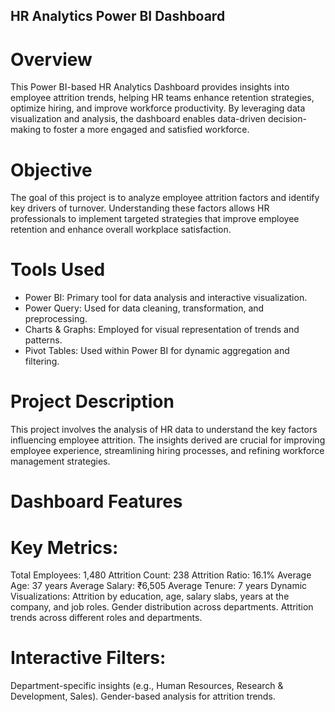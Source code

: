 ## HR Analytics Power BI Dashboard
# Overview
This Power BI-based HR Analytics Dashboard provides insights into employee attrition trends, helping HR teams enhance retention strategies, optimize hiring, and improve workforce productivity. By leveraging data visualization and analysis, the dashboard enables data-driven decision-making to foster a more engaged and satisfied workforce.

# Objective
The goal of this project is to analyze employee attrition factors and identify key drivers of turnover. Understanding these factors allows HR professionals to implement targeted strategies that improve employee retention and enhance overall workplace satisfaction.

# Tools Used
- Power BI: Primary tool for data analysis and interactive visualization.
- Power Query: Used for data cleaning, transformation, and preprocessing.
- Charts & Graphs: Employed for visual representation of trends and patterns.
- Pivot Tables: Used within Power BI for dynamic aggregation and filtering.

# Project Description
This project involves the analysis of HR data to understand the key factors influencing employee attrition. The insights derived are crucial for improving employee experience, streamlining hiring processes, and refining workforce management strategies.

# Dashboard Features
# Key Metrics:
Total Employees: 1,480
Attrition Count: 238
Attrition Ratio: 16.1%
Average Age: 37 years
Average Salary: ₹6,505
Average Tenure: 7 years
Dynamic Visualizations:
Attrition by education, age, salary slabs, years at the company, and job roles.
Gender distribution across departments.
Attrition trends across different roles and departments.

# Interactive Filters:
Department-specific insights (e.g., Human Resources, Research & Development, Sales).
Gender-based analysis for attrition trends.
